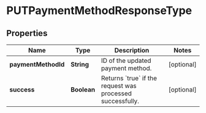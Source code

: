 
# PUTPaymentMethodResponseType

## Properties
Name | Type | Description | Notes
------------ | ------------- | ------------- | -------------
**paymentMethodId** | **String** | ID of the updated payment method.  |  [optional]
**success** | **Boolean** | Returns &#x60;true&#x60; if the request was processed successfully.  |  [optional]



